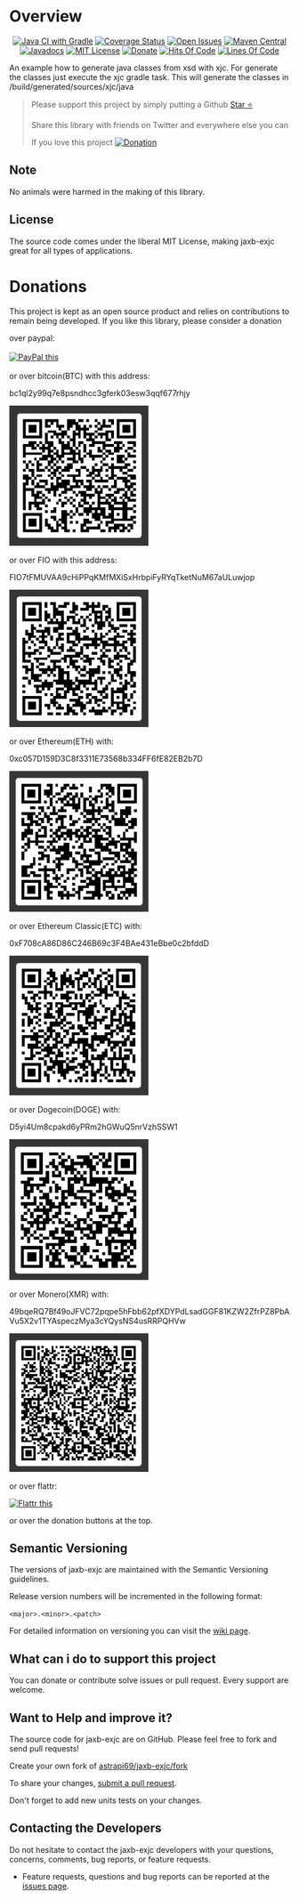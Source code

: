 # Overview

<div style="text-align: center">

[![Java CI with Gradle](https://github.com/astrapi69/jaxb-exjc/actions/workflows/gradle.yml/badge.svg)](https://github.com/astrapi69/jaxb-exjc/actions/workflows/gradle.yml)
[![Coverage Status](https://codecov.io/gh/astrapi69/jaxb-exjc/branch/develop/graph/badge.svg)](https://codecov.io/gh/astrapi69/jaxb-exjc)
[![Open Issues](https://img.shields.io/github/issues/astrapi69/jaxb-exjc.svg?style=flat)](https://github.com/astrapi69/jaxb-exjc/issues)
[![Maven Central](https://maven-badges.herokuapp.com/maven-central/io.github.astrapi69/jaxb-exjc/badge.svg)](https://maven-badges.herokuapp.com/maven-central/io.github.astrapi69/jaxb-exjc)
[![Javadocs](http://www.javadoc.io/badge/io.github.astrapi69/jaxb-exjc.svg)](http://www.javadoc.io/doc/io.github.astrapi69/jaxb-exjc)
[![MIT License](http://img.shields.io/badge/license-MIT-brightgreen.svg?style=flat)](http://opensource.org/licenses/MIT)
[![Donate](https://img.shields.io/badge/donate-❤-ff2244.svg)](https://www.paypal.com/cgi-bin/webscr?cmd=_s-xclick&hosted_button_id=GVBTWLRAZ7HB8)
[![Hits Of Code](https://hitsofcode.com/github/astrapi69/jaxb-exjc?branch=develop)](https://hitsofcode.com/github/astrapi69/jaxb-exjc/view?branch=develop)
[![Lines Of Code](https://tokei.rs/b1/github/astrapi69/jaxb-exjc)](https://github.com/astrapi69/jaxb-exjc)

</div>

An example how to generate java classes from xsd with xjc. For generate the classes just execute the xjc gradle task.
This will generate the classes in /build/generated/sources/xjc/java

> Please support this project by simply putting a Github <a class="github-button" href="https://github.com/astrapi69/jaxb-exjc" data-icon="octicon-star" aria-label="Star astrapi69/jaxb-exjc on GitHub">
> Star ⭐</a>
>
> Share this library with friends on Twitter and everywhere else you can
>
> If you love this project
> [![Donation](https://img.shields.io/badge/donate-❤-ff2244.svg)](https://www.paypal.com/cgi-bin/webscr?cmd=_s-xclick&hosted_button_id=GVBTWLRAZ7HB8)

## Note

No animals were harmed in the making of this library.

## License

The source code comes under the liberal MIT License, making jaxb-exjc great for all types of applications.

# Donations

This project is kept as an open source product and relies on contributions to remain being
developed. If you like this library, please consider a donation

over paypal:
<br>
<br>
<a href="https://www.paypal.com/cgi-bin/webscr?cmd=_s-xclick&hosted_button_id=MJ7V43GU2H386" target="_blank">
    <img src="https://www.paypalobjects.com/en_US/GB/i/btn/btn_donateCC_LG.gif"
        alt="PayPal this"
        title="PayPal – The safer, easier way to pay online!"
        style="border: none" />
</a>
<br>
<br>
or over bitcoin(BTC) with this address:

bc1ql2y99q7e8psndhcc3gferk03esw3qqf677rhjy

<img src="https://github.com/astrapi69/jgeohash/blob/master/src/main/resources/img/bc1ql2y99q7e8psndhcc3gferk03esw3qqf677rhjy.png"
alt="Donation Bitcoin Wallet" width="250"/>

or over FIO with this address:

FIO7tFMUVAA9cHiPPqKMfMXiSxHrbpiFyRYqTketNuM67aULuwjop

<img src="https://github.com/astrapi69/jgeohash/blob/master/src/main/resources/img/FIO7tFMUVAA9cHiPPqKMfMXiSxHrbpiFyRYqTketNuM67aULuwjop.png"
alt="Donation FIO Wallet" width="250"/>

or over Ethereum(ETH) with:

0xc057D159D3C8f3311E73568b334FF6fE82EB2b7D

<img src="https://github.com/astrapi69/jgeohash/blob/master/src/main/resources/img/0xc057D159D3C8f3311E73568b334FF6fE82EB2b7D.png"
alt="Donation Ethereum Wallet" width="250"/>

or over Ethereum Classic(ETC) with:

0xF708cA86D86C246B69c3F4BAe431eBbe0c2bfddD

<img src="https://github.com/astrapi69/jgeohash/blob/master/src/main/resources/img/0xF708cA86D86C246B69c3F4BAe431eBbe0c2bfddD.png"
alt="Donation Ethereum Classic Wallet" width="250"/>

or over Dogecoin(DOGE) with:

D5yi4Um8cpakd6yPRm2hGWuQ5nrVzhSSW1

<img src="https://github.com/astrapi69/jgeohash/blob/master/src/main/resources/img/D5yi4Um8cpakd6yPRm2hGWuQ5nrVzhSSW1.png"
alt="Donation Dogecoin Wallet" width="250"/>

or over Monero(XMR) with:

49bqeRQ7Bf49oJFVC72pqpe5hFbb62pfXDYPdLsadGGF81KZW2ZfrPZ8PbAVu5X2v1TYAspeczMya3cYQysNS4usRRPQHVw

<img src="https://github.com/astrapi69/jgeohash/blob/master/src/main/resources/img/49bqeRQ7Bf49oJFVC72pqpe5hFbb62pfXDYPdLsadGGF81KZW2ZfrPZ8PbAVu5X2v1TYAspeczMya3cYQysNS4usRRPQHVw.png"
alt="Donation Monero Wallet" width="250"/>

or over flattr:

<a href="https://flattr.com/submit/auto?fid=r7vp62&url=https%3A%2F%2Fgithub.com%2Fastrapi69%2Fjaxb-exjc" target="_blank">
<img src="http://api.flattr.com/button/flattr-badge-large.png" alt="Flattr this" title="Flattr this" style="border: none" />
</a>

or over the donation buttons at the top.

## Semantic Versioning

The versions of jaxb-exjc are maintained with the Semantic Versioning guidelines.

Release version numbers will be incremented in the following format:

`<major>.<minor>.<patch>`

For detailed information on versioning you can visit the [wiki page](https://github.com/lightblueseas/mvn-parent-projects/wiki/Semantic-Versioning).

## What can i do to support this project

You can donate or contribute solve issues or pull request. Every support are welcome.

## Want to Help and improve it? ###

The source code for jaxb-exjc are on GitHub. Please feel free to fork and send pull requests!

Create your own fork of [astrapi69/jaxb-exjc/fork](https://github.com/astrapi69/jaxb-exjc/fork)

To share your changes, [submit a pull request](https://github.com/astrapi69/jaxb-exjc/pull/new/develop).

Don't forget to add new units tests on your changes.

## Contacting the Developers

Do not hesitate to contact the jaxb-exjc developers with your questions, concerns, comments, bug reports, or feature requests.
- Feature requests, questions and bug reports can be reported at the [issues page](https://github.com/astrapi69/jaxb-exjc/issues).
